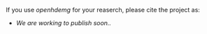 If you use *openhdemg* for your reaserch, please cite the project as:

- *We are working to publish soon..*